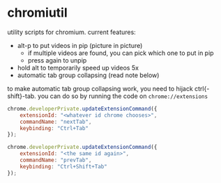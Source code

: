 # chromiutil

utility scripts for chromium. current features:

- <key>alt-p</key> to put videos in pip (picture in picture)
	- if multiple videos are found, you can pick which one to put in pip 
	- press again to unpip
- hold alt to temporarily speed up videos 5x
- automatic tab group collapsing (read note below)

to make automatic tab group collapsing work, you need to hijack ctrl{-shift}-tab.
you can do so by running the code on `chrome://extensions`

```js
chrome.developerPrivate.updateExtensionCommand({
	extensionId: "<whatever id chrome chooses>",
	commandName: "nextTab",
	keybinding: "Ctrl+Tab"
});

chrome.developerPrivate.updateExtensionCommand({
	extensionId: "<the same id again>",
	commandName: "prevTab",
	keybinding: "Ctrl+Shift+Tab"
});
```

